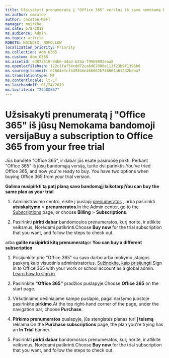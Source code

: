 ```yaml
---
title: Užsisakyti prenumeratą į "Office 365" verslui iš savo nemokamą bandomąją versiją
ms.author: cmcatee
author: cmcatee-MSFT
manager: mnirkhe
ms.date: 5/8/2018
ms.audience: Admin
ms.topic: article
ROBOTS: NOINDEX, NOFOLLOW
localization_priority: Priority
ms.collection: Adm_O365
ms.custom: Adm_O365
ms.assetid: ed072510-d4b6-44ad-b24a-f99b9892eaa8
ms.openlocfilehash: 122c1faf54cdd72ca6d67088e113f23b9f1396b8
ms.sourcegitcommit: e2864efcfb493b6e46b662b746661a61232bdba7
ms.translationtype: MT
ms.contentlocale: lt-LT
ms.lasthandoff: 01/24/2019
ms.locfileid: "29480567"
---
```

# <a name="buy-a-subscription-to-office-365-from-your-free-trial"></a><span data-ttu-id="ffe0c-102">Užsisakyti prenumeratą į "Office 365" iš jūsų Nemokama bandomoji versija</span><span class="sxs-lookup"><span data-stu-id="ffe0c-102">Buy a subscription to Office 365 from your free trial</span></span>

<span data-ttu-id="ffe0c-p101">Jūs bandėte "Office 365", ir dabar jūs esate pasiruošę pirkti. Perkant "Office 365" iš jūsų bandomąją versiją, turite dvi parinktis.</span><span class="sxs-lookup"><span data-stu-id="ffe0c-p101">You've tried Office 365, and now you're ready to buy. You have two options when buying Office 365 from your trial version.</span></span>
  
 <span data-ttu-id="ffe0c-105">**Galima nusipirkti tą patį planą savo bandomąjį laikotarpį**</span><span class="sxs-lookup"><span data-stu-id="ffe0c-105">**You can buy the same plan as your trial**</span></span>
  
1. <span data-ttu-id="ffe0c-106">Administravimo centro, eikite į puslapį [prenumeratos](https://go.microsoft.com/fwlink/p/?linkid=842054) , arba pasirinkti **atsiskaitymo** \> **prenumeratos**.</span><span class="sxs-lookup"><span data-stu-id="ffe0c-106">In the Admin center, go to the [Subscriptions](https://go.microsoft.com/fwlink/p/?linkid=842054) page, or choose **Billing** \> **Subscriptions**.</span></span>
    
2. <span data-ttu-id="ffe0c-107">Pasirinkti **pirkti dabar** bandomosios prenumeratos, kurį norite, ir atlikite veiksmus, Norėdami patikrinti.</span><span class="sxs-lookup"><span data-stu-id="ffe0c-107">Choose **Buy now** for the trial subscription that you want, and follow the steps to check out.</span></span> 
    
<span data-ttu-id="ffe0c-108">arba **galite nusipirkti kitą prenumeratą**</span><span class="sxs-lookup"><span data-stu-id="ffe0c-108">or **You can buy a different subscription**</span></span>
  
1. <span data-ttu-id="ffe0c-109">Prisijunkite prie "Office 365" su savo darbo arba mokymo įstaigos paskyrą kaip visuotinis administratorius. [Sužinokite, kaip prisijungti](https://support.office.com/article/e9eb7d51-5430-4929-91ab-6157c5a050b4).</span><span class="sxs-lookup"><span data-stu-id="ffe0c-109">Sign in to Office 365 with your work or school account as a global admin. [Learn how to sign in](https://support.office.com/article/e9eb7d51-5430-4929-91ab-6157c5a050b4).</span></span>
    
2. <span data-ttu-id="ffe0c-110">Pasirinkite **"Office 365"** pradžios puslapyje.</span><span class="sxs-lookup"><span data-stu-id="ffe0c-110">Choose **Office 365** on the start page.</span></span> 
    
3. <span data-ttu-id="ffe0c-111">Viršutiniame dešiniajame kampe puslapio, pagal naršymo juostoje pasirinkite **pirkimo**.</span><span class="sxs-lookup"><span data-stu-id="ffe0c-111">At the top right-hand corner of the page, under the navigation bar, choose **Purchase**.</span></span>
    
4. <span data-ttu-id="ffe0c-112">**Pirkimo prenumeratos** puslapyje, jūs stengiatės planas turi **Į teismą** reklama.</span><span class="sxs-lookup"><span data-stu-id="ffe0c-112">On the **Purchase subscriptions** page, the plan you're trying has an **In Trial** banner.</span></span> 
    
5. <span data-ttu-id="ffe0c-113">Pasirinkti **pirkti dabar** bandomosios prenumeratos, kurį norite, ir atlikite veiksmus, Norėdami patikrinti.</span><span class="sxs-lookup"><span data-stu-id="ffe0c-113">Choose **Buy now** for the trial subscription that you want, and follow the steps to check out.</span></span> 
    

